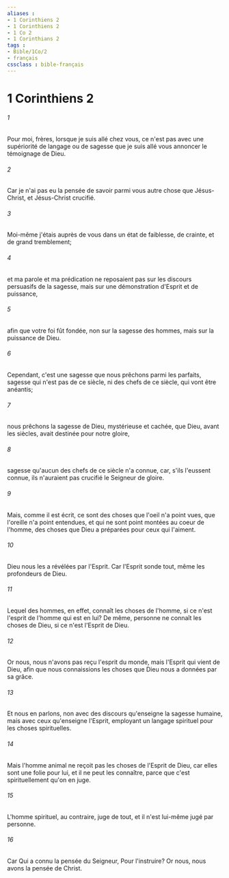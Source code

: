 ```yaml
---
aliases : 
- 1 Corinthiens 2
- 1 Corinthiens 2
- 1 Co 2
- 1 Corinthians 2
tags : 
- Bible/1Co/2
- français
cssclass : bible-français
---
```


# 1 Corinthiens 2

###### 1
Pour moi, frères, lorsque je suis allé chez vous, ce n'est pas avec une supériorité de langage ou de sagesse que je suis allé vous annoncer le témoignage de Dieu.
###### 2
Car je n'ai pas eu la pensée de savoir parmi vous autre chose que Jésus-Christ, et Jésus-Christ crucifié.
###### 3
Moi-même j'étais auprès de vous dans un état de faiblesse, de crainte, et de grand tremblement;
###### 4
et ma parole et ma prédication ne reposaient pas sur les discours persuasifs de la sagesse, mais sur une démonstration d'Esprit et de puissance,
###### 5
afin que votre foi fût fondée, non sur la sagesse des hommes, mais sur la puissance de Dieu.
###### 6
Cependant, c'est une sagesse que nous prêchons parmi les parfaits, sagesse qui n'est pas de ce siècle, ni des chefs de ce siècle, qui vont être anéantis;
###### 7
nous prêchons la sagesse de Dieu, mystérieuse et cachée, que Dieu, avant les siècles, avait destinée pour notre gloire,
###### 8
sagesse qu'aucun des chefs de ce siècle n'a connue, car, s'ils l'eussent connue, ils n'auraient pas crucifié le Seigneur de gloire.
###### 9
Mais, comme il est écrit, ce sont des choses que l'oeil n'a point vues, que l'oreille n'a point entendues, et qui ne sont point montées au coeur de l'homme, des choses que Dieu a préparées pour ceux qui l'aiment.
###### 10
Dieu nous les a révélées par l'Esprit. Car l'Esprit sonde tout, même les profondeurs de Dieu.
###### 11
Lequel des hommes, en effet, connaît les choses de l'homme, si ce n'est l'esprit de l'homme qui est en lui? De même, personne ne connaît les choses de Dieu, si ce n'est l'Esprit de Dieu.
###### 12
Or nous, nous n'avons pas reçu l'esprit du monde, mais l'Esprit qui vient de Dieu, afin que nous connaissions les choses que Dieu nous a données par sa grâce.
###### 13
Et nous en parlons, non avec des discours qu'enseigne la sagesse humaine, mais avec ceux qu'enseigne l'Esprit, employant un langage spirituel pour les choses spirituelles.
###### 14
Mais l'homme animal ne reçoit pas les choses de l'Esprit de Dieu, car elles sont une folie pour lui, et il ne peut les connaître, parce que c'est spirituellement qu'on en juge.
###### 15
L'homme spirituel, au contraire, juge de tout, et il n'est lui-même jugé par personne.
###### 16
Car Qui a connu la pensée du Seigneur, Pour l'instruire? Or nous, nous avons la pensée de Christ.
